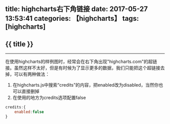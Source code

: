 title: highcharts右下角链接
date: 2017-05-27 13:53:41
categories: 【highcharts】
tags: [highcharts]
---
## {{ title }} ##

---

在使用highcharts的样例图时，经常会在右下角出现"highcharts.com"的超链接。虽然这样不太好，但是有时候为了显示更多的数据，我们只能把这个超链接去掉，可以有两种做法：

1. 在highcharts.js中搜索“credits”的内容，把enabled改为disabled，当然你也可以直接删掉
2. 在使用的地方为credits选项配置false

```javascript
credits:{
    enabled:false
}
```
